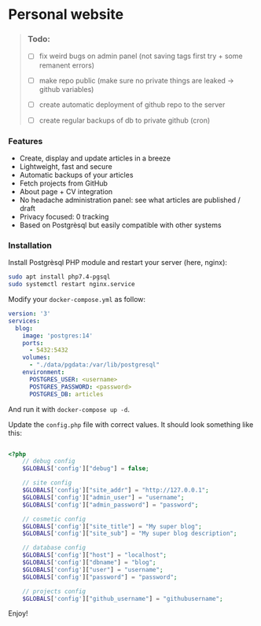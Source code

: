 # Personal website


>   ### Todo:
>   - [ ] fix weird bugs on admin panel (not saving tags first try + some remanent errors)
>
>   - [ ] make repo public (make sure no private things are leaked -> github variables)
>
>   - [ ] create automatic deployment of github repo to the server
>   - [ ] create regular backups of db to private github (cron)


### Features

- Create, display and update articles in a breeze
- Lightweight, fast and secure
- Automatic backups of your articles
- Fetch projects from GitHub
- About page + CV integration
- No headache administration panel: see what articles are published / draft
- Privacy focused: 0 tracking
- Based on Postgrèsql but easily compatible with other systems



### Installation

Install Postgrèsql PHP module and restart your server (here, nginx):
```bash
sudo apt install php7.4-pgsql
sudo systemctl restart nginx.service
```

Modify your `docker-compose.yml` as follow:
```yml
version: '3'
services:
  blog:
    image: 'postgres:14'
    ports:
      - 5432:5432
    volumes:
      - "./data/pgdata:/var/lib/postgresql"
    environment:
      POSTGRES_USER: <username>
      POSTGRES_PASSWORD: <password>
      POSTGRES_DB: articles
```
And run it with `docker-compose up -d`.

Update the `config.php` file with correct values. It should look something like this:
```php

<?php
    // debug config
    $GLOBALS['config']["debug"] = false;

    // site config
    $GLOBALS['config']["site_addr"] = "http://127.0.0.1";
    $GLOBALS['config']["admin_user"] = "username";
    $GLOBALS['config']["admin_password"] = "password";

    // cosmetic config
    $GLOBALS['config']["site_title"] = "My super blog";
    $GLOBALS['config']["site_sub"] = "My super blog description";

    // database config
    $GLOBALS['config']["host"] = "localhost";
    $GLOBALS['config']["dbname"] = "blog";
    $GLOBALS['config']["user"] = "username";
    $GLOBALS['config']["password"] = "password";

    // projects config
    $GLOBALS['config']["github_username"] = "githubusername";
```

Enjoy!
